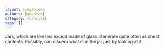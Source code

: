 ```yaml
---
layout: singleidea
authors: [aosdict]
category: [vanilla]
tags: []
---
```

Jars, which are like tins except made of glass. Generate quite often as chest contents. Possibly, can discern what is in the jar just by looking at it.
